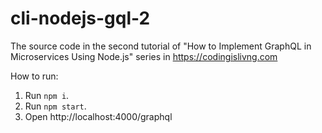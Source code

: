 # cli-nodejs-gql-2
The source code in the second tutorial of "How to Implement GraphQL in Microservices Using Node.js" series in https://codingislivng.com

How to run:
1. Run `npm i`.
2. Run `npm start`.
3. Open http://localhost:4000/graphql

